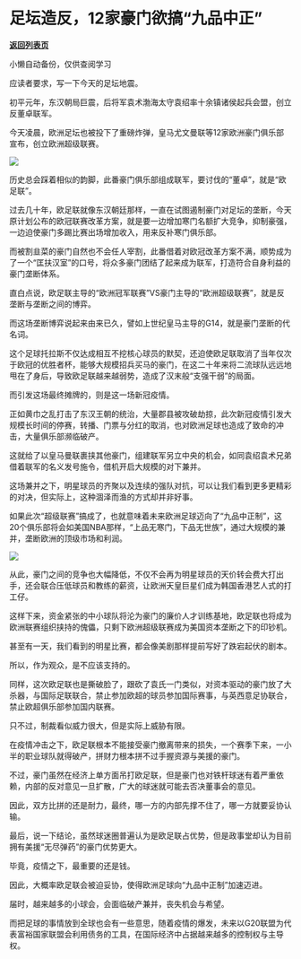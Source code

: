 # 足坛造反，12家豪门欲搞“九品中正”

[**返回列表页**](/gzh/政事堂2019)

小懒自动备份，仅供查阅学习

应读者要求，写一下今天的足坛地震。  

  

初平元年，东汉朝局巨震，后将军袁术渤海太守袁绍率十余镇诸侯起兵会盟，创立反董卓联军。

  

今天凌晨，欧洲足坛也被投下了重磅炸弹，皇马尤文曼联等12家欧洲豪门俱乐部宣布，创立欧洲超级联赛。

  

![](https://mmbiz.qpic.cn/mmbiz_jpg/rxhS23yu8cPyPo61GClib6NicXRLvK1iae8oQWk54W1q6Yx1SFsagThmQdCtUCWVs2EnGFlibxjdQbgw4yPQO9nBfw/640?wx_fmt=jpeg)

  

历史总会踩着相似的韵脚，此番豪门俱乐部组成联军，要讨伐的“董卓”，就是“欧足联”。

  

过去几十年，欧足联就像东汉朝廷那样，一直在试图遏制豪门对足坛的垄断，今天原计划公布的欧冠联赛改革方案，就是要一边增加寒门名额扩大竞争，抑制豪强，一边迫使豪门多踢比赛出场增加收入，用来反补寒门俱乐部。

  

而被割韭菜的豪门自然也不会任人宰割，此番借着对欧冠改革方案不满，顺势成为了一个“匡扶汉室”的口号，将众多豪门团结了起来成为联军，打造符合自身利益的豪门垄断体系。

  

直白点说，欧足联主导的“欧洲冠军联赛”VS豪门主导的“欧洲超级联赛”，就是反垄断与垄断之间的博弈。  

  

而这场垄断博弈说起来由来已久，譬如上世纪皇马主导的G14，就是豪门垄断的代名词。

  

这个足球托拉斯不仅达成相互不挖核心球员的默契，还迫使欧足联取消了当年仅次于欧冠的优胜者杯，能够大规模招兵买马的豪门，在这二十年来将二流球队远远地甩在了身后，导致欧足联越来越弱势，造成了汉末般“支强干弱”的局面。

  

而引发这场最终摊牌的，则是这一场新冠疫情。

  

正如黄巾之乱打击了东汉王朝的统治，大量郡县被攻破劫掠，此次新冠疫情引发大规模长时间的停赛，转播、门票与分红的取消，也对欧洲足球也造成了致命的冲击，大量俱乐部濒临破产。

  

这就给了以皇马曼联裹挟其他豪门，组建联军另立中央的机会，如同袁绍袁术兄弟借着联军的名义发号施令，借机开启大规模的对下兼并。

  

这场兼并之下，明星球员的齐聚以及连续的强队对抗，可以让我们看到更多更精彩的对决，但实际上，这种涸泽而渔的方式却并非好事。  

  

如果此次“超级联赛”搞成了，也就意味着未来欧洲足球迈向了“九品中正制”，这20个俱乐部将会如美国NBA那样，“上品无寒门，下品无世族”，通过大规模的兼并，垄断欧洲的顶级市场和利润。

  

![](https://mmbiz.qpic.cn/mmbiz_jpg/rxhS23yu8cPyPo61GClib6NicXRLvK1iae87JKULcS7x7sOJltybtoAg4vYnstXJ9peggcChE9MicXgXYN0Ob61Y2Q/640?wx_fmt=jpeg)

  

从此，豪门之间的竞争也大幅降低，不仅不会再为明星球员的天价转会费大打出手，还会联合压低球员和教练的薪资，让欧洲天皇巨星们成为韩国香港艺人式的打工仔。

  

这样下来，资金紧张的中小球队将沦为豪门的廉价人才训练基地，欧足联也将成为欧洲联赛组织挟持的傀儡，只剩下欧洲超级联赛成为美国资本垄断之下的印钞机。

  

甚至有一天，我们看到的明星比赛，都会像美剧那样提前写好了跌宕起伏的剧本。

  

所以，作为观众，是不应该支持的。  

  

同样，这次欧足联也是撕破脸了，跟砍了袁氏一门类似，对资本驱动的豪门放了大杀器，与国际足联联合，禁止参加欧超的球员参加国际赛事，与英西意足协联合，禁止欧超俱乐部参加国内联赛。  

  

只不过，制裁看似威力很大，但是实际上威胁有限。

  

在疫情冲击之下，欧足联根本不能接受豪门撤离带来的损失，一个赛季下来，一小半的职业球队就得破产，拼财力根本拼不过手握资源与美援的豪门。  

  

不过，豪门虽然在经济上单方面吊打欧足联，但是豪门也对铁杆球迷有着严重依赖，内部的反对意见一旦扩散，广大的球迷就可能去否决董事会的意见。  

  

因此，双方比拼的还是耐力，最终，哪一方的内部先撑不住了，哪一方就要妥协认输。  

  

最后，说一下结论，虽然球迷圈普遍认为是欧足联占优势，但是政事堂却认为目前拥有美援“无尽弹药”的豪门优势更大。

  

毕竟，疫情之下，最重要的还是钱。

  

因此，大概率欧足联会被迫妥协，使得欧洲足球向“九品中正制”加速迈进。  

  

届时，越来越多的小球会，会面临破产兼并，丧失机会与希望。  

  

  

而把足球的事情放到全球也会有一些意思，随着疫情的爆发，未来以G20联盟为代表富裕国家联盟会利用债务的工具，在国际经济中占据越来越多的控制权与主导权。

